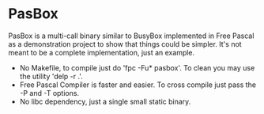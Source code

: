 PasBox
======

PasBox is a multi-call binary similar to BusyBox implemented in Free
Pascal as a demonstration project to show that things could be simpler.
It's not meant to be a complete implementation, just an example.

* No Makefile, to compile just do 'fpc -Fu* pasbox'. To clean you may use the
  utility 'delp -r .'.
* Free Pascal Compiler is faster and easier. To cross compile just pass the
  -P and -T options.
* No libc dependency, just a single small static binary.
